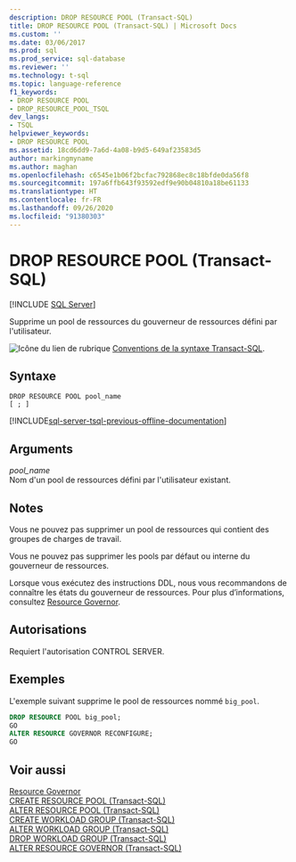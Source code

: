 ```yaml
---
description: DROP RESOURCE POOL (Transact-SQL)
title: DROP RESOURCE POOL (Transact-SQL) | Microsoft Docs
ms.custom: ''
ms.date: 03/06/2017
ms.prod: sql
ms.prod_service: sql-database
ms.reviewer: ''
ms.technology: t-sql
ms.topic: language-reference
f1_keywords:
- DROP RESOURCE POOL
- DROP_RESOURCE_POOL_TSQL
dev_langs:
- TSQL
helpviewer_keywords:
- DROP RESOURCE POOL
ms.assetid: 18cd6dd9-7a6d-4a08-b9d5-649af23583d5
author: markingmyname
ms.author: maghan
ms.openlocfilehash: c6545e1b06f2bcfac792868ec8c18bfde0da56f8
ms.sourcegitcommit: 197a6ffb643f93592edf9e90b04810a18be61133
ms.translationtype: HT
ms.contentlocale: fr-FR
ms.lasthandoff: 09/26/2020
ms.locfileid: "91380303"
---
```

# <a name="drop-resource-pool-transact-sql"></a>DROP RESOURCE POOL (Transact-SQL)
[!INCLUDE [SQL Server](../../includes/applies-to-version/sqlserver.md)]

  Supprime un pool de ressources du gouverneur de ressources défini par l'utilisateur.  
  
 ![Icône du lien de rubrique](../../database-engine/configure-windows/media/topic-link.gif "Icône du lien de rubrique") [Conventions de la syntaxe Transact-SQL](../../t-sql/language-elements/transact-sql-syntax-conventions-transact-sql.md).  
  
## <a name="syntax"></a>Syntaxe  
  
```syntaxsql
DROP RESOURCE POOL pool_name  
[ ; ]  
```  
  
[!INCLUDE[sql-server-tsql-previous-offline-documentation](../../includes/sql-server-tsql-previous-offline-documentation.md)]

## <a name="arguments"></a>Arguments
 *pool_name*  
 Nom d'un pool de ressources défini par l'utilisateur existant.  
  
## <a name="remarks"></a>Notes  
 Vous ne pouvez pas supprimer un pool de ressources qui contient des groupes de charges de travail.  
  
 Vous ne pouvez pas supprimer les pools par défaut ou interne du gouverneur de ressources.  
  
 Lorsque vous exécutez des instructions DDL, nous vous recommandons de connaître les états du gouverneur de ressources. Pour plus d’informations, consultez [Resource Governor](../../relational-databases/resource-governor/resource-governor.md).  
  
## <a name="permissions"></a>Autorisations  
 Requiert l'autorisation CONTROL SERVER.  
  
## <a name="examples"></a>Exemples  
 L'exemple suivant supprime le pool de ressources nommé `big_pool`.  
  
```sql  
DROP RESOURCE POOL big_pool;  
GO  
ALTER RESOURCE GOVERNOR RECONFIGURE;  
GO  
```  
  
## <a name="see-also"></a>Voir aussi  
 [Resource Governor](../../relational-databases/resource-governor/resource-governor.md)   
 [CREATE RESOURCE POOL &#40;Transact-SQL&#41;](../../t-sql/statements/create-resource-pool-transact-sql.md)   
 [ALTER RESOURCE POOL &#40;Transact-SQL&#41;](../../t-sql/statements/alter-resource-pool-transact-sql.md)   
 [CREATE WORKLOAD GROUP &#40;Transact-SQL&#41;](../../t-sql/statements/create-workload-group-transact-sql.md)   
 [ALTER WORKLOAD GROUP &#40;Transact-SQL&#41;](../../t-sql/statements/alter-workload-group-transact-sql.md)   
 [DROP WORKLOAD GROUP &#40;Transact-SQL&#41;](../../t-sql/statements/drop-workload-group-transact-sql.md)   
 [ALTER RESOURCE GOVERNOR &#40;Transact-SQL&#41;](../../t-sql/statements/alter-resource-governor-transact-sql.md)  
  
  
